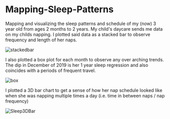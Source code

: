 # Mapping-Sleep-Patterns
Mapping and visualizing the sleep patterns and schedule of my (now) 3 year old from ages 2 months to 2 years.
My child's daycare sends me data on my childs napping. I plotted said data as a stacked bar to observe frequency and length of her naps.

![stackedbar](https://user-images.githubusercontent.com/56979366/109521459-f29a7000-7a72-11eb-9e81-8c708d2bc73b.png)

I also plotted a box plot for each month to observe any over arching trends. The dip in December of 2019 is her 1 year sleep regression and also coincides with a periods of frequent travel.

![box](https://user-images.githubusercontent.com/56979366/109521171-a2bba900-7a72-11eb-9a68-cb76843a3dd3.png)

I plotted a 3D bar chart to get a sense of how her nap schedule looked like when she was napping multiple times a day (i.e. time in between naps / nap frequency)


![Sleep3DBar](https://user-images.githubusercontent.com/56979366/109520998-70aa4700-7a72-11eb-81fe-c9d72493c13d.png)
